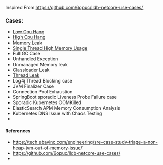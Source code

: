 Inspired From https://github.com/6opuc/lldb-netcore-use-cases/

### Cases:
- [Low Cpu Hang](docs/infinite-wait.md)
- [High Cpu Hang](docs/infinite-loop.md)
- [Memory Leak](docs/memoryleak.md) 
- [Single Thread High Memory Usage](docs/singlethreadhighmemusage.md)
- Full GC Case
- Unhandled Exception
- Unmanaged Memory leak
- Classloader Leak
- [Thread Leak](docs/threadleak.md)
- Log4j Thread Blocking case
- JVM Finalizer Case
- Connection Pool Exhaustion
- SpringBoot sporadic Liveness Probe Failure case
- Sporadic Kubernetes OOMKilled
- ElasticSearch APM Memory Consumption Analysis
- Kubernetes DNS Issue with Chaos Testing
- 
#### References
- https://tech.ebayinc.com/engineering/sre-case-study-triage-a-non-heap-jvm-out-of-memory-issue/
- https://github.com/6opuc/lldb-netcore-use-cases/
- 